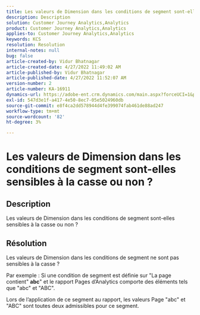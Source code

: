```yaml
---
title: Les valeurs de Dimension dans les conditions de segment sont-elles sensibles à la casse ou non ?
description: Description
solution: Customer Journey Analytics,Analytics
product: Customer Journey Analytics,Analytics
applies-to: Customer Journey Analytics,Analytics
keywords: KCS
resolution: Resolution
internal-notes: null
bug: false
article-created-by: Vidur Bhatnagar
article-created-date: 4/27/2022 11:49:02 AM
article-published-by: Vidur Bhatnagar
article-published-date: 4/27/2022 11:52:07 AM
version-number: 2
article-number: KA-16911
dynamics-url: https://adobe-ent.crm.dynamics.com/main.aspx?forceUCI=1&pagetype=entityrecord&etn=knowledgearticle&id=8a150e03-20c6-ec11-a7b6-0022480a10ee
exl-id: 547d3e1f-a417-4e50-8ec7-05e5024960db
source-git-commit: e8f4ca2dd578944d4fe399074fab461de88ad247
workflow-type: tm+mt
source-wordcount: '82'
ht-degree: 3%

---
```


# Les valeurs de Dimension dans les conditions de segment sont-elles sensibles à la casse ou non ?

## Description


Les valeurs de Dimension dans les conditions de segment sont-elles sensibles à la casse ou non ?


## Résolution


Les valeurs de Dimension dans les conditions de segment ne sont pas sensibles à la casse ?

Par exemple : Si une condition de segment est définie sur &quot;La page contient&quot; <b>abc</b>&quot; et le rapport Pages d’Analytics comporte des éléments tels que &quot;abc&quot; et &quot;ABC&quot;.

Lors de l’application de ce segment au rapport, les valeurs Page &quot;abc&quot; et &quot;ABC&quot; sont toutes deux admissibles pour ce segment.
